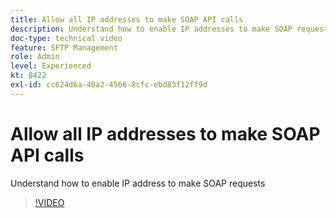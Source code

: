 ```yaml
---
title: Allow all IP addresses to make SOAP API calls
description: Understand how to enable IP addresses to make SOAP requests
doc-type: technical video
feature: SFTP Management
role: Admin
level: Experienced
kt: 8422
exl-id: cc624d6a-40a2-4566-8cfc-ebd83f12ff9d
---
```

# Allow all IP addresses to make SOAP API calls

Understand how to enable IP address to make SOAP requests

>[!VIDEO](https://video.tv.adobe.com/v/335978?quality=12)
